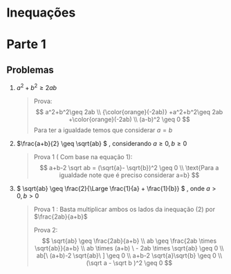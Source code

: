 # Inequações

#  Parte 1 

## Problemas 

1. $a^2+b^2 \geq 2ab$

   > Prova:
   > $$
   > a^2+b^2\geq 2ab \\
   > {\color{orange}(-2ab)} +a^2+b^2\geq 2ab +\color{orange}(-2ab) \\
   > (a-b)^2 \geq 0
   > $$
   > Para ter a igualdade temos que considerar $a=b$ 
   >
   > 

2. $\frac{a+b}{2} \geq \sqrt{ab} $ , considerando $a \geq0,b \geq 0$

   > Prova 1 ( Com base na equação 1):
   > $$
   > a+b-2 \sqrt ab = (\sqrt{a}- \sqrt{b})^2 \geq 0 \\
   > \text{Para  a igualdade note que é preciso considerar a=b}
   > $$

   

   

   

3. $ \sqrt{ab} \geq \frac{2}{\Large \frac{1}{a} + \frac{1}{b}} $ , onde $a>0,b>0$

   > Prova 1 : Basta multiplicar ambos os lados da inequação (2) por $\frac{2ab}{a+b}$  
   >
   > Prova 2:
   > $$
   > \sqrt{ab} \geq \frac{2ab}{a+b} \\
   > ab \geq \frac{2ab \times \sqrt{ab}}{a+b} \\
   > ab \times (a+b) \ - 2ab \times \sqrt{ab} \geq 0 \\
   > ab[\ (a+b)-2 \sqrt{ab}\ ] \geq 0 \\
   > a+b-2 \sqrt{a}\sqrt{b} \geq 0 \\
   > (\sqrt a - \sqrt b )^2 \geq 0
   > $$
   > 

